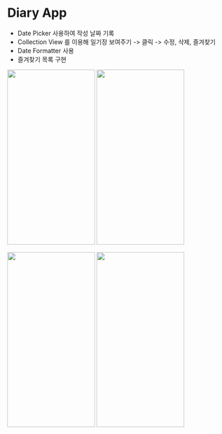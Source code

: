 # Diary App


- Date Picker 사용하여 작성 날짜 기록
- Collection View 를 이용해 일기장 보여주기 -> 클릭 -> 수정, 삭제, 즐겨찾기
- Date Formatter 사용
- 즐겨찾기 목록 구현

<img src="https://user-images.githubusercontent.com/55011765/152811537-7c550e52-42de-4cd5-924f-d5be96bdce03.png" width="200" height="400"/> <img src="https://user-images.githubusercontent.com/55011765/152811697-27a97d12-eeca-4d47-80d7-a0c41ce97808.png" width="200" height="400"/>

<img src="https://user-images.githubusercontent.com/55011765/152811636-bb521595-2929-4d4f-a6d7-139bf7beed0e.png" width="200" height="400"/> <img src="https://user-images.githubusercontent.com/55011765/152811727-000d051c-10ed-491c-af5d-46e65b9042ec.png" width="200" height="400"/>
